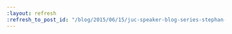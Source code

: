 ```yaml
---
:layout: refresh
:refresh_to_post_id: "/blog/2015/06/15/juc-speaker-blog-series-stephan-hochdrfer-juc-europe"
---
```


